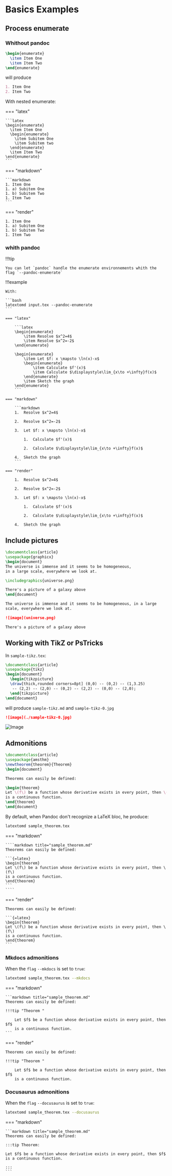 # Basics Examples

## Process enumerate

### Whithout pandoc

```latex
\begin{enumerate}
  \item Item One
  \item Item Two
\end{enumerate}
```

will produce

```md
1. Item One
2. Item Two
```

With nested enumerate:

=== "latex"

    ```latex
    \begin{enumerate}
      \item Item One
      \begin{enumerate}
        \item Subitem One
        \item Subitem two
      \end{enumerate}
      \item Item Two
    \end{enumerate}
    ```

=== "markdown"

    ```markdown
    1. Item One
    1. a) Subitem One
    1. b) Subitem Two
    1. Item Two
    ```

=== "render"

    1. Item One
    1. a) Subitem One
    1. b) Subitem Two
    1. Item Two

### whith pandoc

!!!tip

    You can let `pandoc` handle the enumerate environnements whith the flag `--pandoc-enumerate`

!!!example

    With:

    ```bash
    latextomd input.tex --pandoc-enumerate
    ```

    === "latex"

        ```latex
        \begin{enumerate}
            \item Resolve $x^2=4$
            \item Resolve $x^2=-2$
        \end{enumerate}

        \begin{enumerate}
            \item Let $f: x \mapsto \ln(x)-x$
            \begin{enumerate}
                \item Calculate $f'(x)$
                \item Calculate $\displaystyle\lim_{x\to +\infty}f(x)$
            \end{enumerate}
            \item Sketch the graph
        \end{enumerate}
        ```

    === "markdown"

        ```markdown
        1.  Resolve $x^2=4$

        2.  Resolve $x^2=-2$

        3.  Let $f: x \mapsto \ln(x)-x$

            1.  Calculate $f'(x)$

            2.  Calculate $\displaystyle\lim_{x\to +\infty}f(x)$

        4.  Sketch the graph
        ```

    === "render"

        1.  Resolve $x^2=4$

        2.  Resolve $x^2=-2$

        3.  Let $f: x \mapsto \ln(x)-x$

            1.  Calculate $f'(x)$

            2.  Calculate $\displaystyle\lim_{x\to +\infty}f(x)$

        4.  Sketch the graph

## Include pictures

```latex
\documentclass{article}
\usepackage{graphicx}
\begin{document}
The universe is immense and it seems to be homogeneous,
in a large scale, everywhere we look at.

\includegraphics{universe.png}

There's a picture of a galaxy above
\end{document}
```

```md
The universe is immense and it seems to be homogeneous, in a large
scale, everywhere we look at.

![image](universe.png)

There's a picture of a galaxy above
```

## Working with TikZ or PsTricks

In `sample-tikz.tex`:

```latex
\documentclass{article}
\usepackage{tikz}
\begin{document}
  \begin{tikzpicture}
  \draw[thick,rounded corners=8pt] (0,0) -- (0,2) -- (1,3.25)
   -- (2,2) -- (2,0) -- (0,2) -- (2,2) -- (0,0) -- (2,0);
  \end{tikzpicture}
\end{document}
```

will produce `sample-tikz.md` and `sample-tikz-0.jpg`

```md
![image](./sample-tikz-0.jpg)
```

![Image](./assets/sample-tikz-0.jpg)

## Admonitions

```latex title="sample_theorem.tex"
\documentclass{article}
\usepackage{amsthm}
\newtheorem{theorem}{Theorem}
\begin{document}

Theorems can easily be defined:

\begin{theorem}
Let \(f\) be a function whose derivative exists in every point, then \(f\)
is a continuous function.
\end{theorem}
\end{document}
```

By default, when Pandoc don't recognize a LaTeX bloc, he produce:

```bash
latextomd sample_theorem.tex
```

=== "markdown"

    ````markdown title="sample_theorem.md"
    Theorems can easily be defined:

    ```{=latex}
    \begin{theorem}
    Let \(f\) be a function whose derivative exists in every point, then \(f\)
    is a continuous function.
    \end{theorem}
    ```
    ````

=== "render"

    Theorems can easily be defined:

    ```{=latex}
    \begin{theorem}
    Let \(f\) be a function whose derivative exists in every point, then \(f\)
    is a continuous function.
    \end{theorem}
    ```

### Mkdocs admonitions

When the `flag` `--mkdocs` is set to `true`:

```bash
latextomd sample_theorem.tex --mkdocs
```

=== "markdown"

    ```markdown title="sample_theorem.md"
    Theorems can easily be defined:

    !!!tip "Theorem "

        Let $f$ be a function whose derivative exists in every point, then $f$
        is a continuous function.
    ```

=== "render"

    Theorems can easily be defined:

    !!!tip "Theorem "

        Let $f$ be a function whose derivative exists in every point, then $f$
        is a continuous function.

### Docusaurus admonitions

When the `flag` `--docusaurus` is set to `true`:

```bash
latextomd sample_theorem.tex --docusaurus
```

=== "markdown"

    ```markdown title="sample_theorem.md"
    Theorems can easily be defined:

    :::tip Theorem:

    Let $f$ be a function whose derivative exists in every point, then $f$
    is a continuous function.

    :::
    ```
